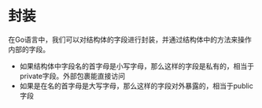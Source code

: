 # 封装
在Go语言中，我们可以对结构体的字段进行封装，并通过结构体中的方法来操作内部的字段。
- 如果结构体中字段名的首字母是小写字母，那么这样的字段是私有的，相当于private字段。外部包裹能直接访问
- 如果是在名的首字母是大写字母，那么这样的字段对外暴露的，相当于public字段